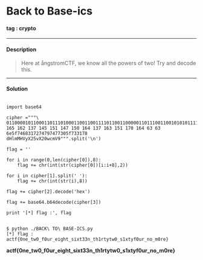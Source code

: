 # **Back to Base-ics**

#### tag : crypto

-----------------------------------------------

#### Description

>Here at ångstromCTF, we know all the powers of two! Try and decode this.

-----------------------------------------------

#### Solution

~~~

import base64

cipher ="""\
011000010110001101110100011001100111101100110000011011100110010101011111011101000111011100110000010111110110011000110000
165 162 137 145 151 147 150 164 137 163 151 170 164 63 63
6e5f7468317274797477305f733178
dHlmMHVyX25vX20wcmV9""".split('\n')

flag = ''

for i in range(0,len(cipher[0]),8):
	flag += chr(int(str(cipher[0])[i:i+8],2))

for i in cipher[1].split(' '):
	flag += chr(int(str(i),8))

flag += cipher[2].decode('hex')

flag += base64.b64decode(cipher[3])

print '[*] flag :', flag

~~~

~~~

$ python ./BACK\ TO\ BASE-ICS.py
[*] flag : actf{0ne_tw0_f0ur_eight_sixt33n_th1rtytw0_s1xtyf0ur_no_m0re}

~~~

**actf{0ne_tw0_f0ur_eight_sixt33n_th1rtytw0_s1xtyf0ur_no_m0re}**
